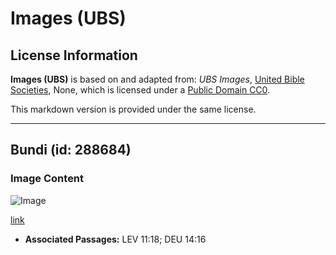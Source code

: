 # Images (UBS)

## License Information

**Images (UBS)** is based on and adapted from: _UBS Images_, [United Bible Societies](https://unitedbiblesocieties.org/), None, which is licensed under a [Public Domain CC0](https://creativecommons.org/public-domain/cc0/).

This markdown version is provided under the same license.



--------------------------------

## Bundi (id: 288684)

### Image Content

![Image](https://cdn.aquifer.bible/aquifer-content/resources/Media/WEB-0058_barnowl.jpg)

[link](https://cdn.aquifer.bible/aquifer-content/resources/Media/WEB-0058_barnowl.jpg)

* **Associated Passages:** LEV 11:18; DEU 14:16

